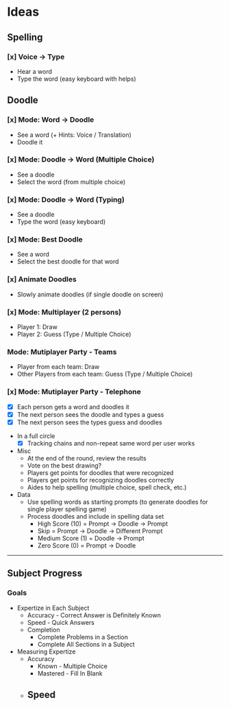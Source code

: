 # Ideas

## Spelling

### [x] Voice -> Type

- Hear a word
- Type the word (easy keyboard with helps)

## Doodle 

### [x] Mode: Word -> Doodle

- See a word (+ Hints: Voice / Translation)
- Doodle it

### [x] Mode: Doodle -> Word (Multiple Choice)

- See a doodle
- Select the word (from multiple choice)

### [x] Mode: Doodle -> Word (Typing)

- See a doodle
- Type the word (easy keyboard)

### [x] Mode: Best Doodle

- See a word
- Select the best doodle for that word

### [x] Animate Doodles

- Slowly animate doodles (if single doodle on screen)

### [x] Mode: Multiplayer (2 persons)

- Player 1: Draw
- Player 2: Guess (Type / Multiple Choice)

### Mode: Mutiplayer Party - Teams

- Player from each team: Draw
- Other Players from each team: Guess (Type / Multiple Choice)

### [x] Mode: Mutiplayer Party - Telephone

- [x] Each person gets a word and doodles it
- [x] The next person sees the doodle and types a guess
- [x] The next person sees the types guess and doodles
- In a full circle
    - [x] Tracking chains and non-repeat same word per user works
- Misc
    - At the end of the round, review the results
    - Vote on the best drawing?
    - Players get points for doodles that were recognized
    - Players get points for recognizing doodles correctly
    - Aides to help spelling (multiple choice, spell check, etc.)
- Data
    - Use spelling words as starting prompts (to generate doodles for single player spelling game)
    - Process doodles and include in spelling data set
        - High Score  (10) = Prompt -> Doodle -> Prompt
        - Skip   = Prompt -> Doodle -> Different Prompt
        - Medium Score (1) = Doodle -> Prompt
        - Zero   Score (0) = Prompt -> Doodle


---

## Subject Progress

### Goals

- Expertize in Each Subject
    - Accuracy - Correct Answer is Definitely Known
    - Speed - Quick Answers
    - Completion
        - Complete Problems in a Section
        - Complete All Sections in a Subject
- Measuring Expertize
    - Accuracy
        - Known    - Multiple Choice
        - Mastered - Fill In Blank
    - Speed
        - 
